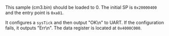 This sample (cm3.bin) should be loaded to 0. The initial SP is `0x20000400` and the entry point is `0xa81`.

It configures a `sysTick` and then output "OK\n" to UART. If the configuration fails, it outputs "Err\n". The data register is located at `0x4000C000`.


